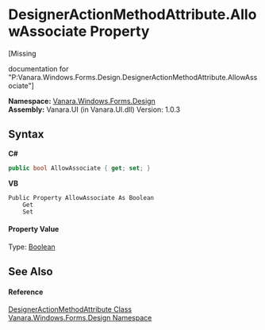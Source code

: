 # DesignerActionMethodAttribute.AllowAssociate Property 
 

\[Missing <summary> documentation for "P:Vanara.Windows.Forms.Design.DesignerActionMethodAttribute.AllowAssociate"\]

**Namespace:**&nbsp;<a href="47183544-7c44-c1e2-cf57-c68e49a55933">Vanara.Windows.Forms.Design</a><br />**Assembly:**&nbsp;Vanara.UI (in Vanara.UI.dll) Version: 1.0.3

## Syntax

**C#**<br />
``` C#
public bool AllowAssociate { get; set; }
```

**VB**<br />
``` VB
Public Property AllowAssociate As Boolean
	Get
	Set
```


#### Property Value
Type: <a href="http://msdn2.microsoft.com/en-us/library/a28wyd50" target="_blank">Boolean</a>

## See Also


#### Reference
<a href="56054116-13de-3468-43fe-06cacd6d1a6a">DesignerActionMethodAttribute Class</a><br /><a href="47183544-7c44-c1e2-cf57-c68e49a55933">Vanara.Windows.Forms.Design Namespace</a><br />